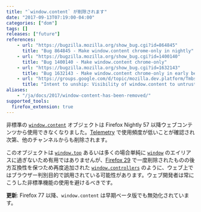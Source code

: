 ```yaml
---
title: "`window.content` が削除されます"
date: "2017-09-13T07:19:00-04:00"
categories: ["dom"]
tags: []
releases: ["future"]
references:
    - url: "https://bugzilla.mozilla.org/show_bug.cgi?id=864845"
      title: "Bug 864845 - Make window.content chrome-only in nightly"
    - url: "https://bugzilla.mozilla.org/show_bug.cgi?id=1400140"
      title: "Bug 1400140 - Make window.content chrome-only"
    - url: "https://bugzilla.mozilla.org/show_bug.cgi?id=1632143"
      title: "Bug 1632143 - Make window.content chrome-only in early betas"
    - url: "https://groups.google.com/d/topic/mozilla.dev.platform/Tmbs-wFwHzo/discussion"
      title: "Intent to unship: Visibility of window.content to untrusted code"
aliases:
    - "/ja/docs/2017/window-content-has-been-removed/"
supported_tools:
  firefox_extension: true
---
```

非標準の [`window.content`](https://developer.mozilla.org/docs/Web/API/Window/content) オブジェクトは Firefox Nightly 57 以降ウェブコンテンツから使用できなくなりました。[Telemetry](https://telemetry.mozilla.org/) で使用頻度が低いことが確認され次第、他のチャンネルからも削除されます。

このオブジェクトは [`window.top`](https://developer.mozilla.org/docs/Web/API/Window/top) あるいは多くの場合単純に [`window`](https://developer.mozilla.org/docs/Web/API/Window) のエイリアスに過ぎないため有用ではありませんが、[Firefox 29](https://www.fxsitecompat.dev/ja/docs/2014/window-content-controllers-pkcs11-and-loadstatus-have-been-removed/) で一度削除されたものの後方互換性を保つため再度追加された [`window.controllers`](https://developer.mozilla.org/docs/Web/API/Window/controllers) のように、ウェブ上ではブラウザー判別目的で誤用されている可能性があります。ウェブ開発者は常にこうした非標準機能の使用を避けるべきです。

**更新**: Firefox 77 以降、`window.content` は早期ベータ版でも無効化されています。
